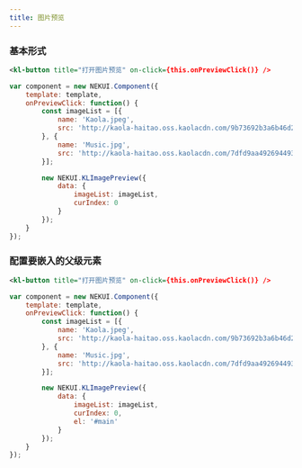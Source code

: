 ```yaml
---
title: 图片预览
---
```


<!-- demo_start -->
### 基本形式

<div class="m-example"></div>

```xml
<kl-button title="打开图片预览" on-click={this.onPreviewClick()} />
```

```javascript
var component = new NEKUI.Component({
    template: template,
    onPreviewClick: function() {
        const imageList = [{
            name: 'Kaola.jpeg',
            src: 'http://kaola-haitao.oss.kaolacdn.com/9b73692b3a6b46d2be1de7d3be893834.jpg'
        }, {
            name: 'Music.jpg',
            src: 'http://kaola-haitao.oss.kaolacdn.com/7dfd9aa492694493be0fc1458d558536.jpg'
        }];

        new NEKUI.KLImagePreview({
            data: {
                imageList: imageList,
                curIndex: 0
            }
        });
    }
});
```
<!-- demo_end -->

<!-- demo_start -->
### 配置要嵌入的父级元素

<div class="m-example"></div>

```xml
<kl-button title="打开图片预览" on-click={this.onPreviewClick()} />
```

```javascript
var component = new NEKUI.Component({
    template: template,
    onPreviewClick: function() {
        const imageList = [{
            name: 'Kaola.jpeg',
            src: 'http://kaola-haitao.oss.kaolacdn.com/9b73692b3a6b46d2be1de7d3be893834.jpg'
        }, {
            name: 'Music.jpg',
            src: 'http://kaola-haitao.oss.kaolacdn.com/7dfd9aa492694493be0fc1458d558536.jpg'
        }];

        new NEKUI.KLImagePreview({
            data: {
                imageList: imageList,
                curIndex: 0,
                el: '#main'
            }
        });
    }
});
```
<!-- demo_end -->
